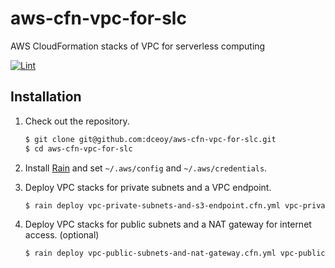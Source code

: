 aws-cfn-vpc-for-slc
===================

AWS CloudFormation stacks of VPC for serverless computing

[![Lint](https://github.com/dceoy/aws-cfn-vpc-for-slc/actions/workflows/lint.yml/badge.svg)](https://github.com/dceoy/aws-cfn-vpc-for-slc/actions/workflows/lint.yml)

Installation
------------

1.  Check out the repository.

    ```sh
    $ git clone git@github.com:dceoy/aws-cfn-vpc-for-slc.git
    $ cd aws-cfn-vpc-for-slc
    ```

2.  Install [Rain](https://github.com/aws-cloudformation/rain) and set `~/.aws/config` and `~/.aws/credentials`.

3.  Deploy VPC stacks for private subnets and a VPC endpoint.

    ```sh
    $ rain deploy vpc-private-subnets-and-s3-endpoint.cfn.yml vpc-private-subnets-and-s3-endpoint
    ```

4.  Deploy VPC stacks for public subnets and a NAT gateway for internet access. (optional)

    ```sh
    $ rain deploy vpc-public-subnets-and-nat-gateway.cfn.yml vpc-public-subnets-and-nat-gateway
    ```
